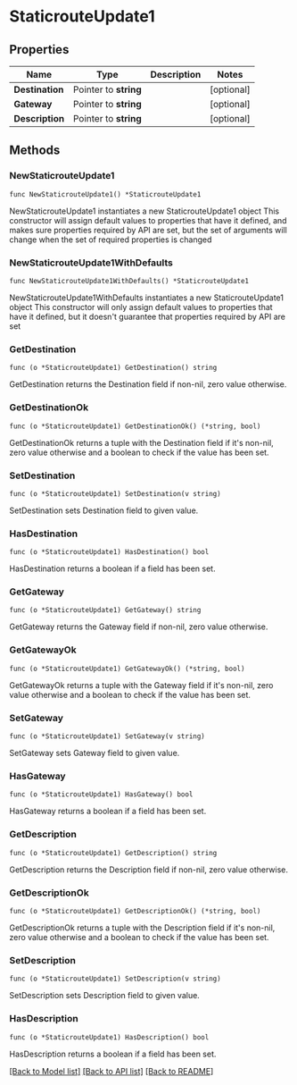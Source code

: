 # StaticrouteUpdate1

## Properties

Name | Type | Description | Notes
------------ | ------------- | ------------- | -------------
**Destination** | Pointer to **string** |  | [optional] 
**Gateway** | Pointer to **string** |  | [optional] 
**Description** | Pointer to **string** |  | [optional] 

## Methods

### NewStaticrouteUpdate1

`func NewStaticrouteUpdate1() *StaticrouteUpdate1`

NewStaticrouteUpdate1 instantiates a new StaticrouteUpdate1 object
This constructor will assign default values to properties that have it defined,
and makes sure properties required by API are set, but the set of arguments
will change when the set of required properties is changed

### NewStaticrouteUpdate1WithDefaults

`func NewStaticrouteUpdate1WithDefaults() *StaticrouteUpdate1`

NewStaticrouteUpdate1WithDefaults instantiates a new StaticrouteUpdate1 object
This constructor will only assign default values to properties that have it defined,
but it doesn't guarantee that properties required by API are set

### GetDestination

`func (o *StaticrouteUpdate1) GetDestination() string`

GetDestination returns the Destination field if non-nil, zero value otherwise.

### GetDestinationOk

`func (o *StaticrouteUpdate1) GetDestinationOk() (*string, bool)`

GetDestinationOk returns a tuple with the Destination field if it's non-nil, zero value otherwise
and a boolean to check if the value has been set.

### SetDestination

`func (o *StaticrouteUpdate1) SetDestination(v string)`

SetDestination sets Destination field to given value.

### HasDestination

`func (o *StaticrouteUpdate1) HasDestination() bool`

HasDestination returns a boolean if a field has been set.

### GetGateway

`func (o *StaticrouteUpdate1) GetGateway() string`

GetGateway returns the Gateway field if non-nil, zero value otherwise.

### GetGatewayOk

`func (o *StaticrouteUpdate1) GetGatewayOk() (*string, bool)`

GetGatewayOk returns a tuple with the Gateway field if it's non-nil, zero value otherwise
and a boolean to check if the value has been set.

### SetGateway

`func (o *StaticrouteUpdate1) SetGateway(v string)`

SetGateway sets Gateway field to given value.

### HasGateway

`func (o *StaticrouteUpdate1) HasGateway() bool`

HasGateway returns a boolean if a field has been set.

### GetDescription

`func (o *StaticrouteUpdate1) GetDescription() string`

GetDescription returns the Description field if non-nil, zero value otherwise.

### GetDescriptionOk

`func (o *StaticrouteUpdate1) GetDescriptionOk() (*string, bool)`

GetDescriptionOk returns a tuple with the Description field if it's non-nil, zero value otherwise
and a boolean to check if the value has been set.

### SetDescription

`func (o *StaticrouteUpdate1) SetDescription(v string)`

SetDescription sets Description field to given value.

### HasDescription

`func (o *StaticrouteUpdate1) HasDescription() bool`

HasDescription returns a boolean if a field has been set.


[[Back to Model list]](../README.md#documentation-for-models) [[Back to API list]](../README.md#documentation-for-api-endpoints) [[Back to README]](../README.md)


